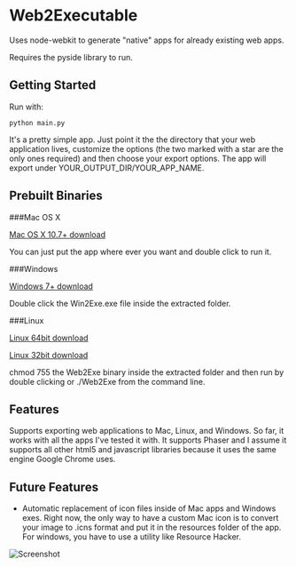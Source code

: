 Web2Executable
==============

Uses node-webkit to generate "native" apps for already existing web apps.

Requires the pyside library to run. 

Getting Started
---------------

Run with:

```
python main.py
```

It's a pretty simple app. Just point it the the directory that your web application lives, customize the options (the two marked with a star are the only ones required) and then choose your export options. The app will export under YOUR_OUTPUT_DIR/YOUR_APP_NAME. 

Prebuilt Binaries
-----------------

###Mac OS X

[Mac OS X 10.7+ download](http://www.mediafire.com/download/9gc23kmdonqqp5p/Web2ExeMac.zip)

You can just put the app where ever you want and double click to run it.

###Windows

[Windows 7+ download](http://www.mediafire.com/download/utbddnfn27rc5uq/Web2ExeWin.zip)

Double click the Win2Exe.exe file inside the extracted folder.

###Linux

[Linux 64bit download](http://www.mediafire.com/download/purz88rpayt99ri/Web2ExeLinux64.zip)

[Linux 32bit download](http://www.mediafire.com/download/pfiabmhbxdge9a3/Web2ExeLinux32.zip)

chmod 755 the Web2Exe binary inside the extracted folder and then run by double clicking or ./Web2Exe from the command line.


Features
--------

Supports exporting web applications to Mac, Linux, and Windows. So far, it works with all the apps I've tested it with. It supports Phaser and I assume it supports all other html5 and javascript libraries because it uses the same engine Google Chrome uses.

Future Features
---------------

- Automatic replacement of icon files inside of Mac apps and Windows exes. Right now, the only way to have a custom Mac icon is to convert your image to .icns format and put it in the resources folder of the app. For windows, you have to use a utility like Resource Hacker.

![Screenshot](http://i.imgur.com/V1609ea.png) 


